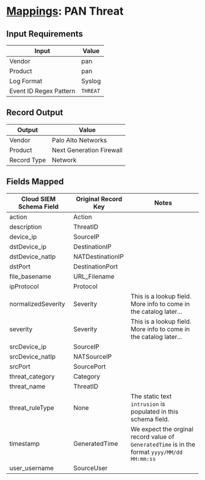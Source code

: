 # [Mappings](README.md): PAN Threat

## Input Requirements

|Input|Value|
|-----|-----|
|Vendor|pan|
|Product|pan|
|Log Format|Syslog|
|Event ID Regex Pattern|`THREAT`|

## Record Output

|Output|Value|
|------|-----|
|Vendor|Palo Alto Networks|
|Product|Next Generation Firewall|
|Record Type|Network|

## Fields Mapped

|Cloud SIEM Schema Field|Original Record Key|Notes|
|-----------------------|-------------------|-----|
|action|Action||
|description|ThreatID||
|device_ip|SourceIP||
|dstDevice_ip|DestinationIP||
|dstDevice_natIp|NATDestinationIP||
|dstPort|DestinationPort||
|file_basename|URL_Filename||
|ipProtocol|Protocol||
|normalizedSeverity|Severity|This is a lookup field. More info to come in the catalog later...|
|severity|Severity|This is a lookup field. More info to come in the catalog later...|
|srcDevice_ip|SourceIP||
|srcDevice_natIp|NATSourceIP||
|srcPort|SourcePort||
|threat_category|Category||
|threat_name|ThreatID||
|threat_ruleType|None|The static text `intrusion` is populated in this schema field.|
|timestamp|GeneratedTime|We expect the orginal record value of `GeneratedTime` is in the format `yyyy/MM/dd HH:mm:ss`|
|user_username|SourceUser||

